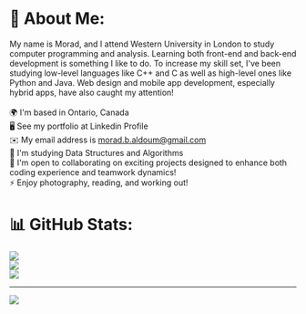 # 💫 About Me:
My name is Morad, and I attend Western University in London to study computer programming and analysis. Learning both front-end and back-end development is something I like to do. To increase my skill set, I've been studying low-level languages like C++ and C as well as high-level ones like Python and Java. Web design and mobile app development, especially hybrid apps, have also caught my attention! <br><br>🌍  I'm based in Ontario, Canada<br>🖥️  See my portfolio at Linkedin Profile<br>✉️  My email address is morad.b.aldoum@gmail.com<br>🧠  I'm studying Data Structures and Algorithms<br>🤝  I'm open to collaborating on exciting projects designed to enhance both coding experience and teamwork dynamics!<br>⚡  Enjoy photography, reading, and working out!

# 📊 GitHub Stats:
![](https://github-readme-stats.vercel.app/api?username=moradaldoum&theme=dark&hide_border=false&include_all_commits=false&count_private=false)<br/>
![](https://nirzak-streak-stats.vercel.app/?user=moradaldoum&theme=dark&hide_border=false)<br/>
![](https://github-readme-stats.vercel.app/api/top-langs/?username=moradaldoum&theme=dark&hide_border=false&include_all_commits=false&count_private=false&layout=compact)

---
[![](https://visitcount.itsvg.in/api?id=moradaldoum&icon=0&color=0)](https://visitcount.itsvg.in)

<!-- Proudly created with GPRM ( https://gprm.itsvg.in ) -->
